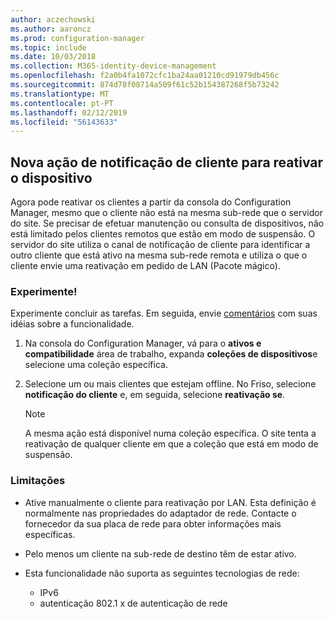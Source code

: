```yaml
---
author: aczechowski
ms.author: aaroncz
ms.prod: configuration-manager
ms.topic: include
ms.date: 10/03/2018
ms.collection: M365-identity-device-management
ms.openlocfilehash: f2a0b4fa1072cfc1ba24aa01210cd91979db456c
ms.sourcegitcommit: 874d78f08714a509f61c52b154387268f5b73242
ms.translationtype: MT
ms.contentlocale: pt-PT
ms.lasthandoff: 02/12/2019
ms.locfileid: "56143633"
---
```

## <a name="bkmk_wakeup"></a> Nova ação de notificação de cliente para reativar o dispositivo
<!--1317364-->

Agora pode reativar os clientes a partir da consola do Configuration Manager, mesmo que o cliente não está na mesma sub-rede que o servidor do site. Se precisar de efetuar manutenção ou consulta de dispositivos, não está limitado pelos clientes remotos que estão em modo de suspensão. O servidor do site utiliza o canal de notificação de cliente para identificar a outro cliente que está ativo na mesma sub-rede remota e utiliza o que o cliente envie uma reativação em pedido de LAN (Pacote mágico).


### <a name="try-it-out"></a>Experimente!

Experimente concluir as tarefas. Em seguida, envie [comentários](/sccm/core/understand/find-help#product-feedback) com suas idéias sobre a funcionalidade.

1. Na consola do Configuration Manager, vá para o **ativos e compatibilidade** área de trabalho, expanda **coleções de dispositivos**e selecione uma coleção específica.  

2. Selecione um ou mais clientes que estejam offline. No Friso, selecione **notificação do cliente** e, em seguida, selecione **reativação se**.  

    > [!Note]  
    > A mesma ação está disponível numa coleção específica. O site tenta a reativação de qualquer cliente em que a coleção que está em modo de suspensão.  


### <a name="limitations"></a>Limitações

- Ative manualmente o cliente para reativação por LAN. Esta definição é normalmente nas propriedades do adaptador de rede. Contacte o fornecedor da sua placa de rede para obter informações mais específicas.  

- Pelo menos um cliente na sub-rede de destino têm de estar ativo. 

- Esta funcionalidade não suporta as seguintes tecnologias de rede:  
    - IPv6
    - autenticação 802.1 x de autenticação de rede 


